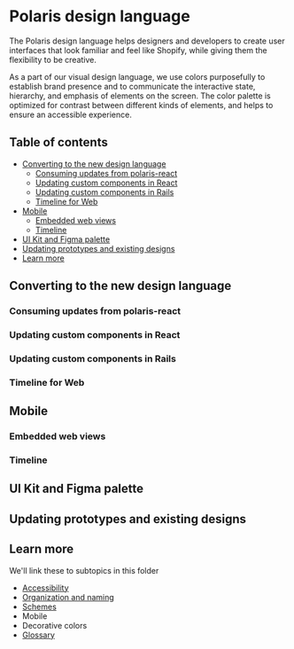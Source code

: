 # Polaris design language

The Polaris design language helps designers and developers to create user interfaces that look familiar and feel like Shopify, while giving them the flexibility to be creative.

As a part of our visual design language, we use colors purposefully to establish brand presence and to communicate the interactive state, hierarchy, and emphasis of elements on the screen. The color palette is optimized for contrast between different kinds of elements, and helps to ensure an accessible experience.

## Table of contents

- [Converting to the new design language](#converting-to-the-new-design-language)
  - [Consuming updates from polaris-react](#consuming-updates-from-polaris-react)
  - [Updating custom components in React](#updating-custom-components-in-react)
  - [Updating custom components in Rails](#updating-custom-components-in-rails)
  - [Timeline for Web](#timeline-for-web)
- [Mobile](#mobile)
  - [Embedded web views](#embedded-web-views)
  - [Timeline](#timeline-for-mobile)
- [UI Kit and Figma palette](#ui-kit-and-figma-palette)
- [Updating prototypes and existing designs](#updating-prototypes-and-existing-designs)
- [Learn more](#learn-more)

## Converting to the new design language

### Consuming updates from polaris-react

### Updating custom components in React

### Updating custom components in Rails

### Timeline for Web

## Mobile

### Embedded web views

### Timeline

## UI Kit and Figma palette

## Updating prototypes and existing designs

## Learn more

We'll link these to subtopics in this folder

- [Accessibility](/color-system-documentation/accessibility.md)
- [Organization and naming](/color-system-documentation/organization-and-naming.md)
- [Schemes](/color-system-documentation/schemes.md)
- Mobile
- Decorative colors
- [Glossary](/color-system-documentation/glossary.md)
